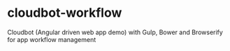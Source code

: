 # cloudbot-workflow
Cloudbot (Angular driven web app demo) with Gulp, Bower and Browserify for app workflow management 

